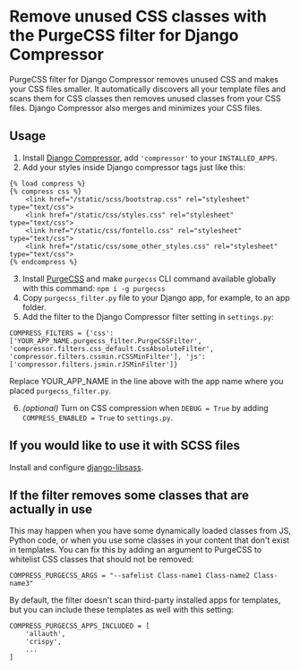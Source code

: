 # Remove unused CSS classes with the PurgeCSS filter for Django Compressor
PurgeCSS filter for Django Compressor removes unused CSS and makes your CSS files smaller. It automatically discovers all your template files and scans them for CSS classes then removes unused classes from your CSS files. Django Compressor also merges and minimizes your CSS files.

## Usage

1. Install [Django Compressor](https://django-compressor.readthedocs.io/en/stable/quickstart.html#installation), add `'compressor'` to your `INSTALLED_APPS`.
2. Add your styles inside Django compressor tags just like this:
```
{% load compress %}
{% compress css %}
    <link href="/static/scss/bootstrap.css" rel="stylesheet" type="text/css">
    <link href="/static/css/styles.css" rel="stylesheet" type="text/css">
    <link href="/static/css/fontello.css" rel="stylesheet" type="text/css">
    <link href="/static/css/some_other_styles.css" rel="stylesheet" type="text/css">
{% endcompress %}
```
3. Install [PurgeCSS](https://purgecss.com/getting-started.html) and make `purgecss` CLI command available globally with this command: `npm i -g purgecss`
4. Copy `purgecss_filter.py` file to your Django app, for example, to an app folder.
5. Add the filter to the Django Compressor filter setting in `settings.py`:
```
COMPRESS_FILTERS = {'css': ['YOUR_APP_NAME.purgecss_filter.PurgeCSSFilter', 'compressor.filters.css_default.CssAbsoluteFilter', 'compressor.filters.cssmin.rCSSMinFilter'], 'js': ['compressor.filters.jsmin.rJSMinFilter']}
```
Replace YOUR_APP_NAME in the line above with the app name where you placed `purgecss_filter.py`.

6. *(optional)* Turn on CSS compression when `DEBUG = True` by adding `COMPRESS_ENABLED = True` to `settings.py`.

## If you would like to use it with SCSS files

Install and configure [django-libsass](https://github.com/torchbox/django-libsass).

## If the filter removes some classes that are actually in use

This may happen when you have some dynamically loaded classes from JS, Python code, or when you use some classes in your content that don't exist in templates. You can fix this by adding an argument to PurgeCSS to whitelist CSS classes that should not be removed:
```
COMPRESS_PURGECSS_ARGS = "--safelist Class-name1 Class-name2 Class-name3"
```
By default, the filter doesn't scan third-party installed apps for templates, but you can include these templates as well with this setting:
```
COMPRESS_PURGECSS_APPS_INCLUDED = [
    'allauth',
    'crispy',
    ...
]
```
